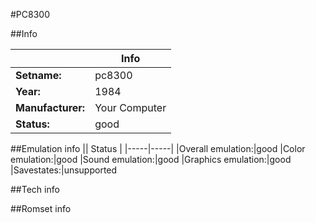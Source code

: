 #PC8300

##Info

||Info|
|-----|-----|
|**Setname:**|pc8300
|**Year:**|1984
|**Manufacturer:**|Your Computer
|**Status:**|good

##Emulation info
|| Status |
|-----|-----|
|Overall emulation:|good
|Color emulation:|good
|Sound emulation:|good
|Graphics emulation:|good
|Savestates:|unsupported

##Tech info

##Romset info

<!--- START OF EDITED COMMENT DO NOT TOUCH TEXT ABOVE-->
